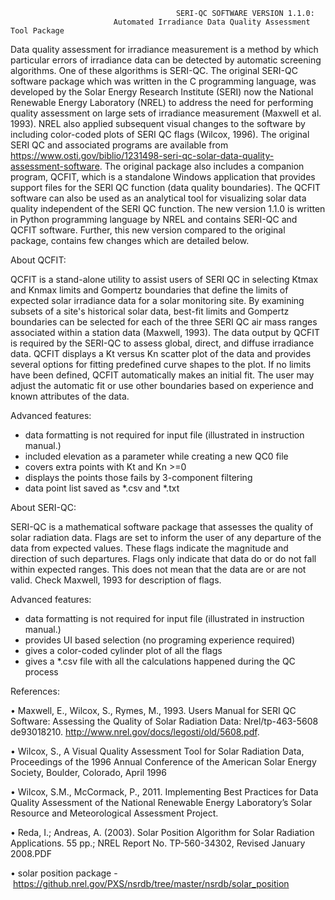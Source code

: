                                          SERI-QC SOFTWARE VERSION 1.1.0: 
                           Automated Irradiance Data Quality Assessment Tool Package

Data quality assessment for irradiance measurement is a method by which particular errors of irradiance data can be detected by automatic screening algorithms. One of these algorithms is SERI-QC. The original SERI-QC software package which was written in the C programming language, was developed by the Solar Energy Research Institute (SERI) now the National Renewable Energy Laboratory (NREL) to address the need for performing quality assessment on large sets of irradiance measurement (Maxwell et al. 1993). NREL also applied subsequent visual changes to the software by including color-coded plots of SERI QC flags (Wilcox, 1996). The original SERI QC and associated programs are available from https://www.osti.gov/biblio/1231498-seri-qc-solar-data-quality-assessment-software. The original package also includes a companion program, QCFIT, which is a standalone Windows application that provides support files for the SERI QC function (data quality boundaries). The QCFIT software can also be used as an analytical tool for visualizing solar data quality independent of the SERI QC function.
The new version 1.1.0 is written in Python programming language by NREL and contains SERI-QC and QCFIT software. Further, this new version compared to the original package, contains few changes which are detailed below.

About QCFIT:

QCFIT is a stand-alone utility to assist users of SERI QC in selecting Ktmax and Knmax limits and Gompertz boundaries that define the limits of expected solar irradiance data for a solar monitoring site. By examining subsets of a site's historical solar data, best-fit limits and Gompertz boundaries can be selected for each of the three SERI QC air mass ranges associated within a station data (Maxwell, 1993). The data output by QCFIT is required by the SERI-QC to assess global, direct, and diffuse irradiance data.
QCFIT displays a Kt versus Kn scatter plot of the data and provides several options for fitting predefined curve shapes to the plot. If no limits have been defined, QCFIT automatically makes an initial fit. The user may adjust the automatic fit or use other boundaries based on experience and known attributes of the data.

Advanced features:
- data formatting is not required for input file (illustrated in instruction manual.) 
- included elevation as a parameter while creating a new QC0 file
- covers extra points with Kt and Kn >=0
- displays the points those fails by 3-component filtering 
- data point list saved as *.csv and *.txt

About SERI-QC:

SERI-QC is a mathematical software package that assesses the quality of solar radiation data. Flags are set to inform the user of any departure of the data from expected values. These flags indicate the magnitude and direction of such departures. Flags only indicate that data do or do not fall within expected ranges. This does not mean that the data are or are not valid. Check Maxwell, 1993 for description of flags.

Advanced features:
- data formatting is not required for input file (illustrated in instruction manual.)
- provides UI based selection (no programing experience required)
- gives a color-coded cylinder plot of all the flags
- gives a *.csv file with all the calculations happened during the QC process

References:

• Maxwell, E., Wilcox, S., Rymes, M., 1993. Users Manual for SERI QC Software: Assessing the Quality of Solar Radiation Data: Nrel/tp-463-5608 de93018210. http://www.nrel.gov/docs/legosti/old/5608.pdf.

• Wilcox, S., A Visual Quality Assessment Tool for Solar Radiation Data, Proceedings of the 1996 Annual Conference of the American Solar Energy Society, Boulder, Colorado, April 1996

• Wilcox, S.M., McCormack, P., 2011. Implementing Best Practices for Data Quality Assessment of the National Renewable Energy Laboratory’s Solar Resource and Meteorological Assessment Project.

• Reda, I.; Andreas, A. (2003). Solar Position Algorithm for Solar Radiation Applications. 55 pp.; NREL Report No. TP-560-34302, Revised January 2008.PDF

• solar position package - https://github.nrel.gov/PXS/nsrdb/tree/master/nsrdb/solar_position
